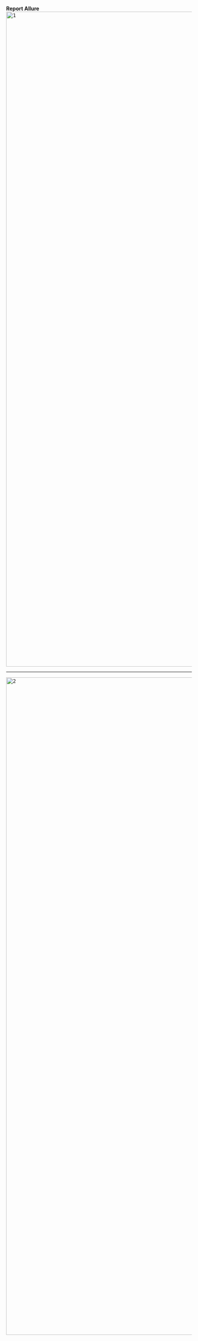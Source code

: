 **Report Allure**
<kbd>
<img width="1770" alt="1" src="https://github.com/user-attachments/assets/ef1f4245-a627-4d19-a86d-c435fceb4acc">
</kbd>

---

<kbd>
<img width="1777" alt="2" src="https://github.com/user-attachments/assets/8a5751f3-7b9f-4d10-a30a-e43c351abf56">
</kbd>
